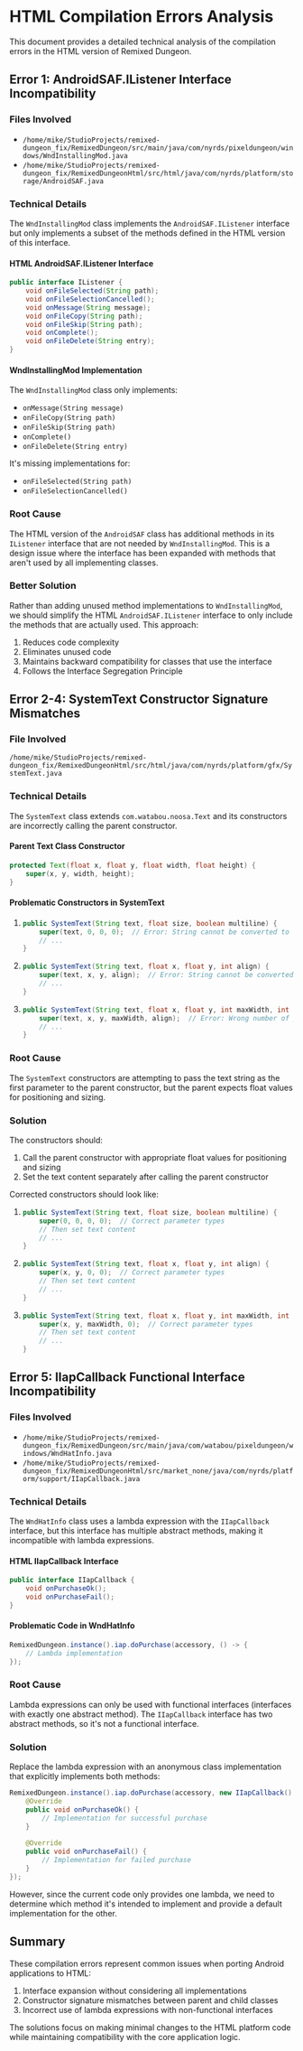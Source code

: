 # HTML Compilation Errors Analysis

This document provides a detailed technical analysis of the compilation errors in the HTML version of Remixed Dungeon.

## Error 1: AndroidSAF.IListener Interface Incompatibility

### Files Involved
- `/home/mike/StudioProjects/remixed-dungeon_fix/RemixedDungeon/src/main/java/com/nyrds/pixeldungeon/windows/WndInstallingMod.java`
- `/home/mike/StudioProjects/remixed-dungeon_fix/RemixedDungeonHtml/src/html/java/com/nyrds/platform/storage/AndroidSAF.java`

### Technical Details
The `WndInstallingMod` class implements the `AndroidSAF.IListener` interface but only implements a subset of the methods defined in the HTML version of this interface.

#### HTML AndroidSAF.IListener Interface
```java
public interface IListener {
    void onFileSelected(String path);
    void onFileSelectionCancelled();
    void onMessage(String message);
    void onFileCopy(String path);
    void onFileSkip(String path);
    void onComplete();
    void onFileDelete(String entry);
}
```

#### WndInstallingMod Implementation
The `WndInstallingMod` class only implements:
- `onMessage(String message)`
- `onFileCopy(String path)`
- `onFileSkip(String path)`
- `onComplete()`
- `onFileDelete(String entry)`

It's missing implementations for:
- `onFileSelected(String path)`
- `onFileSelectionCancelled()`

### Root Cause
The HTML version of the `AndroidSAF` class has additional methods in its `IListener` interface that are not needed by `WndInstallingMod`. This is a design issue where the interface has been expanded with methods that aren't used by all implementing classes.

### Better Solution
Rather than adding unused method implementations to `WndInstallingMod`, we should simplify the HTML `AndroidSAF.IListener` interface to only include the methods that are actually used. This approach:
1. Reduces code complexity
2. Eliminates unused code
3. Maintains backward compatibility for classes that use the interface
4. Follows the Interface Segregation Principle

## Error 2-4: SystemText Constructor Signature Mismatches

### File Involved
`/home/mike/StudioProjects/remixed-dungeon_fix/RemixedDungeonHtml/src/html/java/com/nyrds/platform/gfx/SystemText.java`

### Technical Details
The `SystemText` class extends `com.watabou.noosa.Text` and its constructors are incorrectly calling the parent constructor.

#### Parent Text Class Constructor
```java
protected Text(float x, float y, float width, float height) {
    super(x, y, width, height);
}
```

#### Problematic Constructors in SystemText
1. ```java
   public SystemText(String text, float size, boolean multiline) {
       super(text, 0, 0, 0);  // Error: String cannot be converted to float
       // ...
   }
   ```

2. ```java
   public SystemText(String text, float x, float y, int align) {
       super(text, x, y, align);  // Error: String cannot be converted to float
       // ...
   }
   ```

3. ```java
   public SystemText(String text, float x, float y, int maxWidth, int align) {
       super(text, x, y, maxWidth, align);  // Error: Wrong number of parameters
       // ...
   }
   ```

### Root Cause
The `SystemText` constructors are attempting to pass the text string as the first parameter to the parent constructor, but the parent expects float values for positioning and sizing.

### Solution
The constructors should:
1. Call the parent constructor with appropriate float values for positioning and sizing
2. Set the text content separately after calling the parent constructor

Corrected constructors should look like:
1. ```java
   public SystemText(String text, float size, boolean multiline) {
       super(0, 0, 0, 0);  // Correct parameter types
       // Then set text content
       // ...
   }
   ```

2. ```java
   public SystemText(String text, float x, float y, int align) {
       super(x, y, 0, 0);  // Correct parameter types
       // Then set text content
       // ...
   }
   ```

3. ```java
   public SystemText(String text, float x, float y, int maxWidth, int align) {
       super(x, y, maxWidth, 0);  // Correct parameter types
       // Then set text content
       // ...
   }
   ```

## Error 5: IIapCallback Functional Interface Incompatibility

### Files Involved
- `/home/mike/StudioProjects/remixed-dungeon_fix/RemixedDungeon/src/main/java/com/watabou/pixeldungeon/windows/WndHatInfo.java`
- `/home/mike/StudioProjects/remixed-dungeon_fix/RemixedDungeonHtml/src/market_none/java/com/nyrds/platform/support/IIapCallback.java`

### Technical Details
The `WndHatInfo` class uses a lambda expression with the `IIapCallback` interface, but this interface has multiple abstract methods, making it incompatible with lambda expressions.

#### HTML IIapCallback Interface
```java
public interface IIapCallback {
    void onPurchaseOk();
    void onPurchaseFail();
}
```

#### Problematic Code in WndHatInfo
```java
RemixedDungeon.instance().iap.doPurchase(accessory, () -> {
    // Lambda implementation
});
```

### Root Cause
Lambda expressions can only be used with functional interfaces (interfaces with exactly one abstract method). The `IIapCallback` interface has two abstract methods, so it's not a functional interface.

### Solution
Replace the lambda expression with an anonymous class implementation that explicitly implements both methods:

```java
RemixedDungeon.instance().iap.doPurchase(accessory, new IIapCallback() {
    @Override
    public void onPurchaseOk() {
        // Implementation for successful purchase
    }
    
    @Override
    public void onPurchaseFail() {
        // Implementation for failed purchase
    }
});
```

However, since the current code only provides one lambda, we need to determine which method it's intended to implement and provide a default implementation for the other.

## Summary

These compilation errors represent common issues when porting Android applications to HTML:
1. Interface expansion without considering all implementations
2. Constructor signature mismatches between parent and child classes
3. Incorrect use of lambda expressions with non-functional interfaces

The solutions focus on making minimal changes to the HTML platform code while maintaining compatibility with the core application logic.